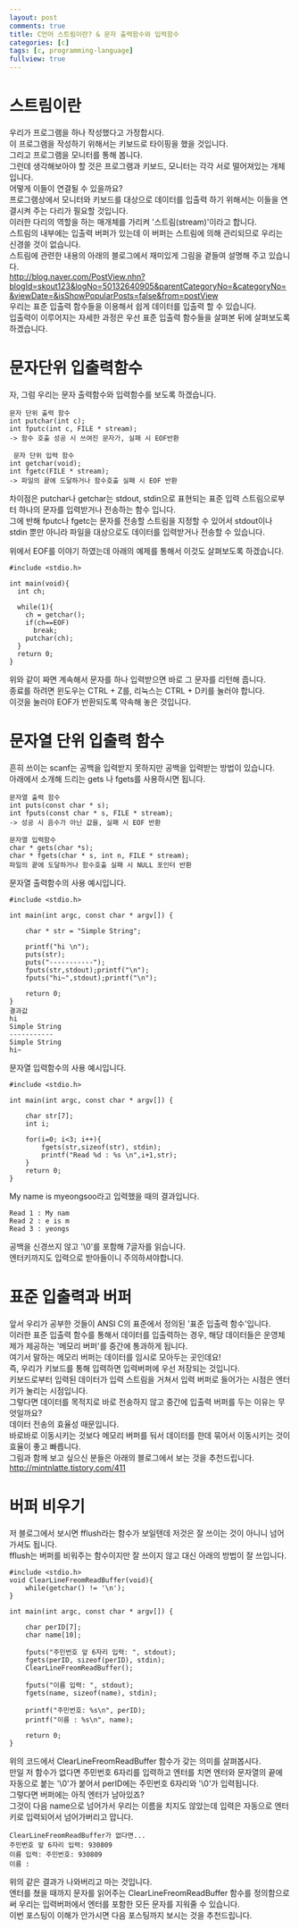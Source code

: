 ```yaml
---
layout: post
comments: true
title: C언어 스트림이란? & 문자 출력함수와 입력함수
categories: [c]
tags: [c, programming-language]
fullview: true
---
```

# 스트림이란
우리가 프로그램을 하나 작성했다고 가정합시다.  
이 프로그램을 작성하기 위해서는 키보드로 타이핑을 했을 것입니다.  
그리고 프로그램을 모니터를 통해 봅니다.  
그런데 생각해보아야 할 것은 프로그램과 키보드, 모니터는 각각 서로 떨어져있는 개체입니다.  
어떻게 이들이 연결될 수 있을까요?  
프로그램상에서 모니터와 키보드를 대상으로 데이터를 입출력 하기 위해서는 이들을 연결시켜 주는 다리가 필요할 것입니다.  
이러한 다리의 역할을 하는 매개체를 가리켜 '스트림(stream)'이라고 합니다.  
스트림의 내부에는 입출력 버퍼가 있는데 이 버퍼는 스트림에 의해 관리되므로 우리는 신경쓸 것이 없습니다.  
스트림에 관련한 내용의 아래의 블로그에서 재미있게 그림을 곁들여 설명해 주고 있습니다.  
http://blog.naver.com/PostView.nhn?blogId=skout123&logNo=50132640905&parentCategoryNo=&categoryNo=&viewDate=&isShowPopularPosts=false&from=postView  
우리는 표준 입출력 함수들을 이용해서 쉽게 데이터를 입출력 할 수 있습니다.  
입출력이 이루어지는 자세한 과정은 우선 표준 입출력 함수들을 살펴본 뒤에 살펴보도록 하겠습니다.  

# 문자단위 입출력함수
자, 그럼 우리는 문자 출력함수와 입력함수를 보도록 하겠습니다.  
```
문자 단위 출력 함수
int putchar(int c);
int fputc(int c, FILE * stream);
-> 함수 호출 성공 시 쓰여진 문자가, 실패 시 EOF반환

 문자 단위 입력 함수
int getchar(void);
int fgetc(FILE * stream);
-> 파일의 끝에 도달하거나 함수호출 실패 시 EOF 반환
```
차이점은 putchar나 getchar는 stdout, stdin으로 표현되는 표준 입력 스트림으로부터 하나의 문자를 입력받거나 전송하는 함수 입니다.  
그에 반해 fputc나 fgetc는 문자를 전송할 스트림을 지정할 수 있어서 stdout이나 stdin 뿐만 아니라 파일을 대상으로도 데이터를 입력받거나 전송할 수 있습니다.  

위에서 EOF를 이야기 하였는데 아래의 예제를 통해서 이것도 살펴보도록 하겠습니다.  
```
#include <stdio.h>

int main(void){
  int ch;

  while(1){
    ch = getchar();
    if(ch==EOF)
      break;
    putchar(ch);
  }
  return 0;
}
```
위와 같이 짜면 계속해서 문자를 하나 입력받으면 바로 그 문자를 리턴해 줍니다.  
종료를 하려면 윈도우는 CTRL + Z를, 리눅스는 CTRL + D키를 눌러야 합니다.  
이것을 눌러야 EOF가 반환되도록 약속해 놓은 것입니다.

# 문자열 단위 입출력 함수
흔히 쓰이는 scanf는 공백을 입력받지 못하지만 공백을 입력받는 방법이 있습니다.  
아래에서 소개해 드리는 gets 나 fgets를 사용하시면 됩니다.  
```
문자열 출력 함수
int puts(const char * s);
int fputs(const char * s, FILE * stream);
-> 성공 시 음수가 아닌 값을, 실패 시 EOF 반환

문자열 입력함수
char * gets(char *s);
char * fgets(char * s, int n, FILE * stream);
파일의 끝에 도달하거나 함수호출 실패 시 NULL 포인터 반환
```

문자열 출력함수의 사용 예시입니다.  
```
#include <stdio.h>

int main(int argc, const char * argv[]) {

    char * str = "Simple String";

    printf("hi \n");
    puts(str);
    puts("-----------");
    fputs(str,stdout);printf("\n");
    fputs("hi~",stdout);printf("\n");

    return 0;
}
결과값
hi
Simple String
-----------
Simple String
hi~
```

문자열 입력함수의 사용 예시입니다.
```
#include <stdio.h>

int main(int argc, const char * argv[]) {

    char str[7];
    int i;

    for(i=0; i<3; i++){
        fgets(str,sizeof(str), stdin);
        printf("Read %d : %s \n",i+1,str);
    }
    return 0;
}
```
My name is myeongsoo라고 입력했을 때의 결과입니다.  
```
Read 1 : My nam
Read 2 : e is m
Read 3 : yeongs
```
공백을 신경쓰지 않고 '\0'를 포함해 7글자를 읽습니다.  
엔터키까지도 입력으로 받아들이니 주의하셔야합니다.  

# 표준 입출력과 버퍼
앞서 우리가 공부한 것들이 ANSI C의 표준에서 정의된 '표준 입출력 함수'입니다.  
이러한 표준 입출력 함수를 통해서 데이터를 입출력하는 경우, 해당 데이터들은 운영체제가 제공하는 '메모리 버퍼'를 중간에 통과하게 됩니다.  
여기서 말하는 메모리 버퍼는 데이터를 임시로 모아두는 곳인데요!  
즉, 우리가 키보드를 통해 입력하면 입력버퍼에 우선 저장되는 것입니다.  
키보드로부터 입력된 데이터가 입력 스트림을 거쳐서 입력 버퍼로 들어가는 시점은 엔터키가 눌리는 시점입니다.  
그렇다면 데이터를 목적지로 바로 전송하지 않고 중간에 입출력 버퍼를 두는 이유는 무엇일까요?  
데이터 전송의 효율성 때문입니다.  
바로바로 이동시키는 것보다 메모리 버퍼를 둬서 데이터를 한데 묶어서 이동시키는 것이 효율이 좋고 빠릅니다.  
그림과 함께 보고 싶으신 분들은 아래의 블로그에서 보는 것을 추천드립니다.  
http://mintnlatte.tistory.com/411  

# 버퍼 비우기
저 블로그에서 보시면 fflush라는 함수가 보일텐데 저것은 잘 쓰이는 것이 아니니 넘어가셔도 됩니다.  
fflush는 버퍼를 비워주는 함수이지만 잘 쓰이지 않고 대신 아래의 방법이 잘 쓰입니다.  
```
#include <stdio.h>
void ClearLineFreomReadBuffer(void){
    while(getchar() != '\n');
}

int main(int argc, const char * argv[]) {

    char perID[7];
    char name[10];

    fputs("주민번호 앞 6자리 입력: ", stdout);
    fgets(perID, sizeof(perID), stdin);
    ClearLineFreomReadBuffer();

    fputs("이름 입력: ", stdout);
    fgets(name, sizeof(name), stdin);

    printf("주민번호: %s\n", perID);
    printf("이름 : %s\n", name);

    return 0;
}
```
위의 코드에서 ClearLineFreomReadBuffer 함수가 갖는 의미를 살펴봅시다.  
만일 저 함수가 없다면 주민번호 6자리를 입력하고 엔터를 치면 엔터와 문자열의 끝에 자동으로 붙는 '\0'가 붙어서 perID에는 주민번호 6자리와 '\0'가 입력됩니다.  
그렇다면 버퍼에는 아직 엔터가 남아있죠?  
그것이 다음 name으로 넘어가서 우리는 이름을 치지도 않았는데 입력은 자동으로 엔터키로 입력되어서 넘어가버리고 맙니다.  
```
ClearLineFreomReadBuffer가 없다면...
주민번호 앞 6자리 입력: 930809
이름 입력: 주민번호: 930809
이름 :
```
위의 같은 결과가 나와버리고 마는 것입니다.  
엔터를 쳤을 때까지 문자를 읽어주는 ClearLineFreomReadBuffer 함수를 정의함으로써 우리는 입력버퍼에서 엔터를 포함한 모든 문자를 지워줄 수 있습니다.  
이번 포스팅이 이해가 안가시면 다음 포스팅까지 보시는 것을 추천드립니다.  
